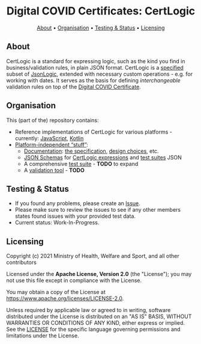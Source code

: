 <h1 align="center">
 Digital COVID Certificates: CertLogic
</h1>

<p align="center">
    <a href="#about">About</a> •
    <a href="#organisation">Organisation</a> •
    <a href="#testing--status">Testing & Status</a> •
    <a href="#licensing">Licensing</a>
</p>


## About

CertLogic is a standard for expressing logic, such as the kind you find in business/validation rules, in plain JSON format.
CertLogic is a [specified](certlogic-overall/documentation/specification.md) subset of [JsonLogic](https://jsonlogic.com/), extended with necessary custom operations - e.g. for working with dates.
It serves as the basis for defining _interchangeable_ validation rules on top of the [Digital COVID Certificate](https://ec.europa.eu/info/live-work-travel-eu/coronavirus-response/safe-covid-19-vaccines-europeans/eu-digital-covid-certificate_en).


## Organisation

This (part of the) repository contains:

* Reference implementations of CertLogic for various platforms - currently: [JavaScript](./certlogic-js), [Kotlin](./certlogic-kotlin)
* [Platform-independent “stuff”](./certlogic-overall):
    * [Documentation](./certlogic-overall/documentation): [the specification](./certlogic-overall/documentation/specification.md), [design choices](./certlogic-overall/documentation/design-choices.md), etc.
    * [JSON Schemas](./certlogic-overall/schemas) for [CertLogic expressions](./certlogic-overall/schemas/CertLogic-expression.json) and [test suites](./certlogic-overall/schemas/CertLogic-testSuite.json) JSON
    * A comprehensive [test suite](./certlogic-overall/testing) - **TODO**  to expand
    * A [validation tool](./certlogic-overall/validation) - **TODO**


## Testing & Status

- If you found any problems, please create an [Issue](/../../issues).
- Please make sure to review the issues to see if any other members states found issues with your provided test data.
- Current status: Work-In-Progress.


## Licensing

Copyright (c) 2021 Ministry of Health, Welfare and Sport, and all other contributors

Licensed under the **Apache License, Version 2.0** (the "License"); you may not use this file except in compliance with the License.

You may obtain a copy of the License at https://www.apache.org/licenses/LICENSE-2.0.

Unless required by applicable law or agreed to in writing, software distributed under the License is distributed on an "AS IS"
BASIS, WITHOUT WARRANTIES OR CONDITIONS OF ANY KIND, either express or implied. See the [LICENSE](./LICENSE) for the specific
language governing permissions and limitations under the License.

